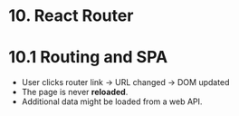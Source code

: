 # 10. React Router

# 10.1 Routing and SPA

- User clicks router link → URL changed → DOM updated
- The page is never **reloaded**.
- Additional data might be loaded from a web API.